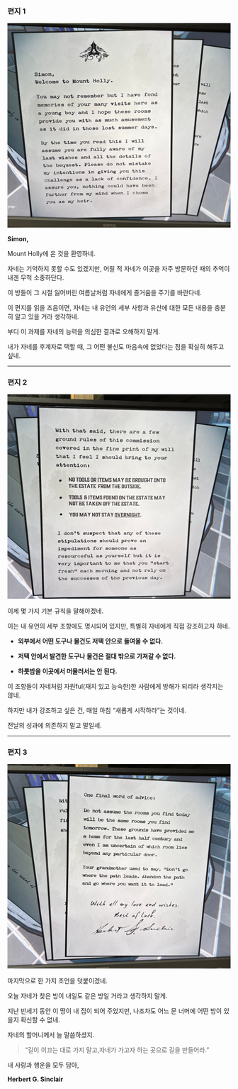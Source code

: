 ### 편지 1

![IMG_1774.jpeg](images/entrance/IMG_1774.jpeg)

**Simon,**

Mount Holly에 온 것을 환영하네.

자네는 기억하지 못할 수도 있겠지만, 어릴 적 자네가 이곳을 자주 방문하던 때의 추억이 내겐 무척 소중하단다.

이 방들이 그 시절 잃어버린 여름날처럼 자네에게 즐거움을 주기를 바란다네.

이 편지를 읽을 즈음이면, 자네는 내 유언의 세부 사항과 유산에 대한 모든 내용을 충분히 알고 있을 거라 생각하네.

부디 이 과제를 자네의 능력을 의심한 결과로 오해하지 말게.

내가 자네를 후계자로 택할 때, 그 어떤 불신도 마음속에 없었다는 점을 확실히 해두고 싶네.

---

### 편지 2

![IMG_1775.jpeg](images/entrance/IMG_1775.jpeg)

이제 몇 가지 기본 규칙을 말해야겠네.

이는 내 유언의 세부 조항에도 명시되어 있지만, 특별히 자네에게 직접 강조하고자 하네.

- **외부에서 어떤 도구나 물건도 저택 안으로 들여올 수 없다.**
    
- **저택 안에서 발견한 도구나 물건은 절대 밖으로 가져갈 수 없다.**
    
- **하룻밤을 이곳에서 머물러서는 안 된다.**

이 조항들이 자네처럼 자원ful(재치 있고 능숙한)한 사람에게 방해가 되리라 생각지는 않네.

하지만 내가 강조하고 싶은 건, 매일 아침 “새롭게 시작하라”는 것이네.

전날의 성과에 의존하지 말고 말일세.

---

### 편지 3

![IMG_1776.jpeg](images/entrance/IMG_1776.jpeg)

마지막으로 한 가지 조언을 덧붙이겠네.

오늘 자네가 찾은 방이 내일도 같은 방일 거라고 생각하지 말게.

지난 반세기 동안 이 땅이 내 집이 되어 주었지만, 나조차도 어느 문 너머에 어떤 방이 있을지 확신할 수 없네.

자네의 할머니께서 늘 말씀하셨지.

> “길이 이끄는 대로 가지 말고,자네가 가고자 하는 곳으로 길을 만들어라.”

내 사랑과 행운을 모두 담아,

**Herbert G. Sinclair**







